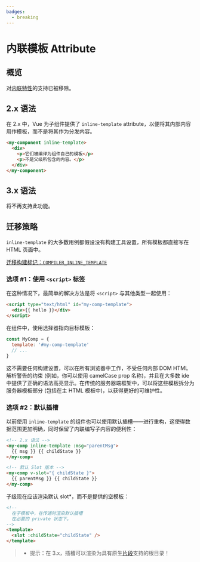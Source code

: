 ```yaml
---
badges:
  - breaking
---
```


# 内联模板 Attribute <MigrationBadges :badges="$frontmatter.badges" />

## 概览

对[内联特性](https://vuejs.org/v2/guide/components-edge-cases.html#Inline-Templates)的支持已被移除。

## 2.x 语法

在 2.x 中，Vue 为子组件提供了 `inline-template` attribute，以便将其内部内容用作模板，而不是将其作为分发内容。

```html
<my-component inline-template>
  <div>
    <p>它们被编译为组件自己的模板</p>
    <p>不是父级所包含的内容。</p>
  </div>
</my-component>
```

## 3.x 语法

将不再支持此功能。

## 迁移策略

`inline-template` 的大多数用例都假设没有构建工具设置，所有模板都直接写在 HTML 页面中。

[迁移构建标记：`COMPILER_INLINE_TEMPLATE`](migration-build.html#兼容性配置)

### 选项 #1：使用 `<script>` 标签

在这种情况下，最简单的解决方法是将 `<script>` 与其他类型一起使用：

```html
<script type="text/html" id="my-comp-template">
  <div>{{ hello }}</div>
</script>
```

在组件中，使用选择器指向目标模板：

```js
const MyComp = {
  template: '#my-comp-template'
  // ...
}
```

这不需要任何构建设置，可以在所有浏览器中工作，不受任何内部 DOM HTML 解析警告的约束 (例如，你可以使用 camelCase prop 名称)，并且在大多数 ide 中提供了正确的语法高亮显示。在传统的服务器端框架中，可以将这些模板拆分为服务器模板部分 (包括在主 HTML 模板中)，以获得更好的可维护性。

### 选项 #2：默认插槽

以前使用 `inline-template` 的组件也可以使用默认插槽——进行重构，这使得数据范围更加明确，同时保留了内联编写子内容的便利性：

```html
<!-- 2.x 语法 -->
<my-comp inline-template :msg="parentMsg">
  {{ msg }} {{ childState }}
</my-comp>

<!-- 默认 Slot 版本 -->
<my-comp v-slot="{ childState }">
  {{ parentMsg }} {{ childState }}
</my-comp>
```

子级现在应该渲染默认 slot\*，而不是提供的空模板：

```html
<!--
  在子模板中，在传递时渲染默认插槽
  在必要的 private 状态下。
-->
<template>
  <slot :childState="childState" />
</template>
```

> - 提示：在 3.x，插槽可以渲染为具有原生[片段](/guide/migration/fragments)支持的根目录！
